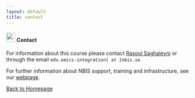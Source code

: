 ```yaml
---
layout: default
title: contact
---
```


#### <img border="0" src="https://www.svgrepo.com/show/35048/email.svg" width="25" height="25"> Contact

For information about this course please contact [Rasool Saghaleyni][1] or through the email `edu.omics-integration[ at ]nbis.se`.

For further information about NBIS support, training and infrastructure, see our [webpage][2].



[1]: https://www.chalmers.se/en/persons/rasools/?tab=0
[2]: https://nbis.se/

[Back to Homepage](https://nbisweden.github.io/workshop_omics_integration/)
